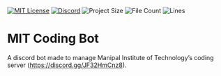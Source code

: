 [![MIT License](https://img.shields.io/badge/License-MIT-green.svg?style=for-the-badge)](https://choosealicense.com/licenses/mit/)
[![Discord](https://img.shields.io/discord/1001523934979690566?style=for-the-badge)](https://discord.gg/JF32HmCnz8)
![Project Size](https://img.shields.io/github/languages/code-size/PriyanshGoel21/MIT-Coding-Bot?style=for-the-badge)
![File Count](https://img.shields.io/github/directory-file-count/PriyanshGoel21/MIT-Coding-Bot?style=for-the-badge)
![Lines](https://img.shields.io/tokei/lines/github/PriyanshGoel21/MIT-Coding-Bot?style=for-the-badge)
# MIT Coding Bot

A discord bot made to manage Manipal Institute of Technology’s coding server (https://discord.gg/JF32HmCnz8).

